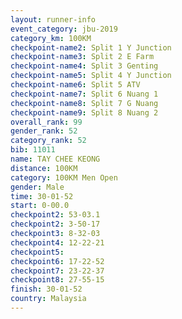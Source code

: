 ```yaml
---
layout: runner-info 
event_category: jbu-2019 
category_km: 100KM 
checkpoint-name2: Split 1 Y Junction  
checkpoint-name3: Split 2 E Farm  
checkpoint-name4: Split 3 Genting  
checkpoint-name5: Split 4 Y Junction 
checkpoint-name6: Split 5 ATV 
checkpoint-name7: Split 6 Nuang 1 
checkpoint-name8: Split 7 G Nuang 
checkpoint-name9: Split 8 Nuang 2 
overall_rank: 99
gender_rank: 52
category_rank: 52
bib: 11011
name: TAY CHEE KEONG
distance: 100KM
category: 100KM Men Open
gender: Male
time: 30-01-52
start: 0-00.0
checkpoint2: 53-03.1
checkpoint2: 3-50-17
checkpoint3: 8-32-03
checkpoint4: 12-22-21
checkpoint5: 
checkpoint6: 17-22-52
checkpoint7: 23-22-37
checkpoint8: 27-55-15
finish: 30-01-52
country: Malaysia
---
```

